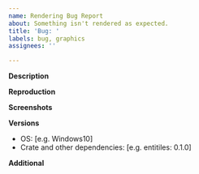 ```yaml
---
name: Rendering Bug Report
about: Something isn't rendered as expected.
title: 'Bug: '
labels: bug, graphics
assignees: ''

---
```


**Description**


**Reproduction**


**Screenshots**


**Versions**
 - OS: [e.g. Windows10]
 - Crate and other dependencies: [e.g. entitiles: 0.1.0]

**Additional**
